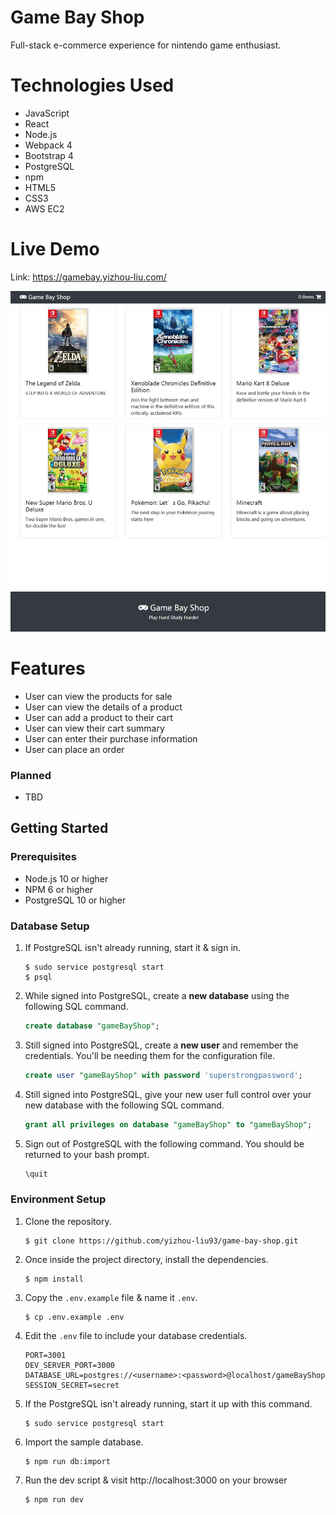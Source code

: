 # Game Bay Shop
Full-stack e-commerce experience for nintendo game enthusiast.

# Technologies Used
- JavaScript
- React
- Node.js
- Webpack 4
- Bootstrap 4
- PostgreSQL
- npm
- HTML5
- CSS3
- AWS EC2

# Live Demo
Link: https://gamebay.yizhou-liu.com/

![demo](images/demo.jpg)

# Features
- User can view the products for sale 
- User can view the details of a product
- User can add a product to their cart
- User can view their cart summary
- User can enter their purchase information
- User can place an order

### Planned
* TBD

## Getting Started

### Prerequisites
* Node.js 10 or higher
* NPM 6 or higher
* PostgreSQL 10 or higher

### Database Setup
1. If PostgreSQL isn't already running, start it & sign in.
    ```shell
    $ sudo service postgresql start
    $ psql
    ```
2. While signed into PostgreSQL, create a **new database** using the following SQL command.
    ```sql
    create database "gameBayShop";
    ```
3. Still signed into PostgreSQL, create a **new user** and remember the credentials. You'll be needing them for the configuration file.
    ```sql
    create user "gameBayShop" with password 'superstrongpassword';
    ```
4. Still signed into PostgreSQL, give your new user full control over your new database with the following SQL command.
    ```sql
    grant all privileges on database "gameBayShop" to "gameBayShop";
    ```
5. Sign out of PostgreSQL with the following command. You should be returned to your bash prompt.
    ```sql
    \quit
    ```

### Environment Setup

1. Clone the repository.
    ```shell
    $ git clone https://github.com/yizhou-liu93/game-bay-shop.git
    ```
2. Once inside the project directory, install the dependencies.
    ```shell
    $ npm install
    ```
3. Copy the `.env.example` file & name it `.env`.
    ```shell
    $ cp .env.example .env
    ```
4. Edit the `.env` file to include your database credentials.
    ```
    PORT=3001
    DEV_SERVER_PORT=3000
    DATABASE_URL=postgres://<username>:<password>@localhost/gameBayShop
    SESSION_SECRET=secret

    ```
5. If the PostgreSQL isn't already running, start it up with this command.
    ```shell
    $ sudo service postgresql start
    ```
6. Import the sample database.
    ```shell
    $ npm run db:import
    ```
7. Run the dev script & visit http://localhost:3000 on your browser
    ```shell
    $ npm run dev
    ```

